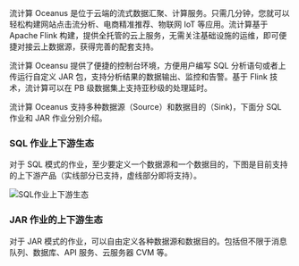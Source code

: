 流计算 Oceanus 是位于云端的流式数据汇聚、计算服务。只需几分钟，您就可以轻松构建网站点击流分析、电商精准推荐、物联网 IoT 等应用。流计算基于 Apache Flink 构建，提供全托管的云上服务，无需关注基础设施的运维，即可便捷对接云上数据源，获得完善的配套支持。

流计算 Oceansu 提供了便捷的控制台环境，方便用户编写 SQL 分析语句或者上传运行自定义 JAR 包，支持分析结果的数据输出、监控和告警。基于 Flink 技术，流计算可以在 PB 级数据集上支持亚秒级的处理延时。

流计算 Oceanus 支持多种数据源（Source）和数据目的（Sink)，下面分 SQL 作业和 JAR 作业分别介绍。

### SQL 作业上下游生态

对于 SQL 模式的作业，至少要定义一个数据源和一个数据目的，下图是目前支持的上下游产品（实线部分已支持，虚线部分即将支持）。

![SQL作业上下游生态](https://main.qcloudimg.com/raw/27ad23db476e6ae967b2738de82464a1.png)

### JAR 作业的上下游生态

对于 JAR 模式的作业，可以自由定义各种数据源和数据目的。包括但不限于消息队列、数据库、API 服务、云服务器 CVM 等。 

